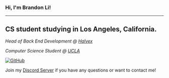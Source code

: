 ### **Hi, I'm Brandon Li!**

---
CS student studying in Los Angeles, California.
---
*Head of Back End Development @ [Halvex](halvex.net)*

*Computer Science Student @ [UCLA](ucla.edu)*

[![GitHub](https://img.shields.io/github/followers/PulseBeat02?label=follow&style=social)](https://github.com/PulseBeat02)

Join my [Discord Server](https://discord.gg/cUMB6kCsh6) if you have any questions or want to contact me!
